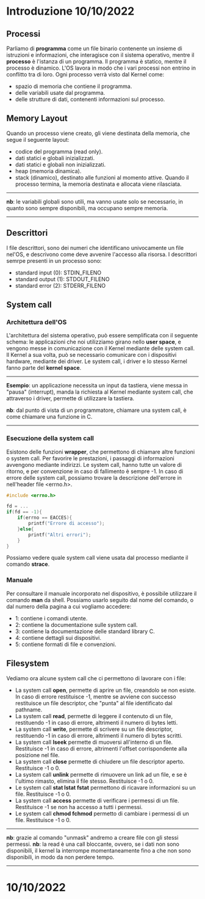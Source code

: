 # Introduzione 10/10/2022
## Processi
Parliamo di __programma__ come un file binario contenente un insieme di istruzioni e informazioni, che interagisce con il sistema operativo, mentre il __processo__ è l'istanza di un programma. Il programma è statico, mentre il processo è dinamico.
L'OS lavora in modo che i vari processi non entrino in conflitto tra di loro. Ogni processo verrà visto dal Kernel come:
- spazio di memoria che contiene il programma.
- delle variabili usate dal programma.
- delle strutture di dati, contenenti informazioni sul processo.

## Memory Layout
Quando un processo viene creato, gli viene destinata della memoria, che segue il seguente layout:
- codice del programma (read only).
- dati statici e globali inizializzati.
- dati statici e globali non inizializzati.
- heap (memoria dinamica).
- stack (dinamico), destinato alle funzioni al momento attive.
Quando il processo termina, la memoria destinata e allocata viene rilasciata.

- - -
__nb__: le variabili globali sono utili, ma vanno usate solo se necessario, in quanto sono sempre disponibili, ma occupano sempre memoria.
- -  -
## Descrittori
I file descrittori, sono dei numeri che identificano univocamente un file nel'OS, e descrivono come deve avvenire l'accesso alla risorsa. I descrittori semrpe presenti in un processo sono: 
- standard input (0): STDIN_FILENO
- standard output (1): STDOUT_FILENO
- standard error (2): STDERR_FILENO

## System call
### Architettura dell'OS
L'architettura del sistema operativo, può essere semplificata con il seguente schema: le applicazioni che noi utilizziamo girano nello __user space__, e vengono messe in comunicazione con il Kernel mediante delle system call. Il Kernel a sua volta, può se necessario comunicare con i dispositivi hardware, mediante dei driver. Le system call, i driver e lo stesso Kernel fanno parte del __kernel space__.

- - -
__Esempio__: un applicazione necessita un input da tastiera, viene messa in "pausa" (interrupt), manda la richiesta al Kernel mediante system call, che attraverso i driver, permette di utilizzare la tastiera.

__nb__: dal punto di vista di un programmatore, chiamare una system call, è come chiamare una funzione in C.
- - -

### Esecuzione della system call
Esistono delle funzioni __wrapper__, che permettono di chiamare altre funzioni o system call.
Per favorire le prestazioni, i passaggi di informazioni avvengono mediante indirizzi.
Le system call, hanno tutte un valore di ritorno, e per convenzione in caso di fallimento è sempre -1. In caso di errore delle system call, possiamo trovare la descrizione dell'errore in nell'header file <errno.h>.
```c
#include <errno.h>

fd = ...
if(fd == -1){
    if(errno == EACCES){
        printf("Errore di accesso");
    }else{
        printf("Altri errori");
    }
}
```
Possiamo vedere quale system call viene usata dal processo mediante il comando __strace__.

### Manuale
Per consultare il manuale incorporato nel dispositivo, è possibile utilizzare il comando __man__ da shell. Possiamo usarlo seguito dal nome del comando, o dal numero della pagina a cui vogliamo accedere:
- 1: contiene i comandi utente.
- 2: contiene la documentazione sulle system call.
- 3: contiene la documentazione delle standard library C.
- 4: contiene dettagli sui dispositivi.
- 5: contiene formati di file e convenzioni.

## Filesystem
Vediamo ora alcune system call che ci permettono di lavorare con i file:
- La system call __open__, permette di aprire un file, creandolo se non esiste. In caso di errore restituisce -1, mentre se avviene con successo restituisce un file descriptor, che "punta" al file identificato dal pathname.
- La system call __read__, permette di leggere il contenuto di un file, restituendo -1 in caso di errore, altrimenti il numero di bytes letti.
- La system call __write__, permette di scrivere su un file descriptor, restituendo -1 in caso di errore, altrimenti il numero di bytes scritti.
- La system call __lseek__ permette di muoversi all'interno di un file. Restituisce -1 in caso di errore, altrimenti l'offset corrispondente alla posizione nel file.
- La system call __close__ permette di chiudere un file descriptor aperto. Restituisce -1 o 0.
- La system call __unlink__ permette di rimuovere un link ad un file, e se è l'ultimo rimasto, elimina il file stesso. Restituisce -1 o 0.
- Le system call __stat lstat fstat__ permettono di ricavare informazioni su un file. Restituisce -1 o 0.
- La system call __access__ permette di verificare i permessi di un file. Restituisce -1 se non ha accesso a tutti i permessi.
- Le system call __chmod fchmod__ permetto di cambiare i permessi di un file. Restituisce -1 o 0.
- - -
__nb__: grazie al comando "unmask" andremo a creare file con gli stessi permessi.
__nb__: la read è una call bloccante, ovvero, se i dati non sono disponibili, il kernel la interrompe momentaneamente fino a che non sono disponibili, in modo da non perdere tempo.
- - -

#  10/10/2022